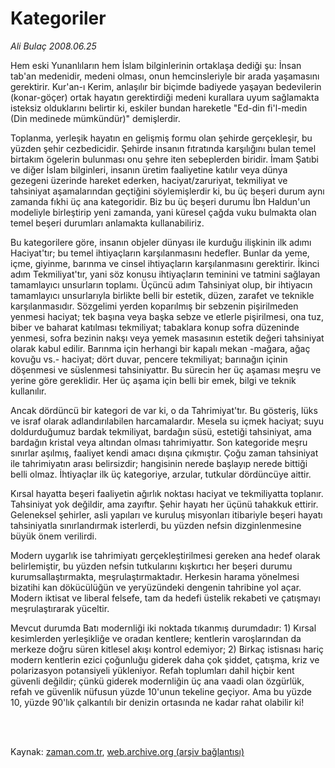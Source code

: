 # Kategoriler

*Ali Bulaç 2008.06.25*

<td class="columnist-detail">
<p>Hem eski Yunanlıların hem İslam bilginlerinin ortaklaşa dediği şu: İnsan tab'an medenidir, medeni olması, onun hemcinsleriyle bir arada yaşamasını gerektirir. Kur'an-ı Kerim, anlaşılır bir biçimde badiyede yaşayan bedevilerin (konar-göçer) ortak hayatın gerektirdiği medeni kurallara uyum sağlamakta isteksiz olduklarını belirtir ki, eskiler bundan hareketle "Ed-din fi'l-medin (Din medinede mümkündür)" demişlerdir.</p>
<p>
<div id="haberMetinDiv">
<p> Toplanma, yerleşik hayatın en gelişmiş formu olan şehirde gerçekleşir, bu yüzden şehir cezbedicidir. Şehirde insanın fıtratında karşılığını bulan temel birtakım ögelerin bulunması onu şehre iten sebeplerden biridir. İmam Şatıbi ve diğer İslam bilginleri, insanın üretim faaliyetine katılır veya dünya gezegeni üzerinde hareket ederken, haciyat/zaruriyat, tekmiliyat ve tahsiniyat aşamalarından geçtiğini söylemişlerdir ki, bu üç beşeri durum aynı zamanda fıkhi üç ana kategoridir. Biz bu üç beşeri durumu İbn Haldun'un modeliyle birleştirip yeni zamanda, yani küresel çağda vuku bulmakta olan temel beşeri durumları anlamakta kullanabiliriz.
<p> Bu kategorilere göre, insanın objeler dünyası ile kurduğu ilişkinin ilk adımı Haciyat'tır; bu temel ihtiyaçların karşılanmasını hedefler. Bunlar da yeme, içme, giyinme, barınma ve cinsel ihtiyaçların karşılanmasını gerektirir. İkinci adım Tekmiliyat'tır, yani söz konusu ihtiyaçların teminini ve tatmini sağlayan tamamlayıcı unsurların toplamı. Üçüncü adım Tahsiniyat olup, bir ihtiyacın tamamlayıcı unsurlarıyla birlikte belli bir estetik, düzen, zarafet ve teknikle karşılanmasıdır. Sözgelimi yerden koparılmış bir sebzenin pişirilmeden yenmesi haciyat; tek başına veya başka sebze ve etlerle pişirilmesi, ona tuz, biber ve baharat katılması tekmiliyat; tabaklara konup sofra düzeninde yenmesi, sofra bezinin nakşı veya yemek masasının estetik değeri tahsiniyat olarak kabul edilir. Barınma için herhangi bir kapalı mekan -mağara, ağaç kovuğu vs.- haciyat; dört duvar, pencere tekmiliyat; barınağın içinin döşenmesi ve süslenmesi tahsiniyattır. Bu sürecin her üç aşaması meşru ve yerine göre gereklidir. Her üç aşama için belli bir emek, bilgi ve teknik kullanılır.
<p> Ancak dördüncü bir kategori de var ki, o da Tahrimiyat'tır. Bu gösteriş, lüks ve israf olarak adlandırılabilen harcamalardır. Mesela su içmek haciyat; suyu doldurduğumuz bardak tekmiliyat, bardağın süsü, estetiği tahsiniyat, ama bardağın kristal veya altından olması tahrimiyattır. Son kategoride meşru sınırlar aşılmış, faaliyet kendi amacı dışına çıkmıştır. Çoğu zaman tahsiniyat ile tahrimiyatın arası belirsizdir; hangisinin nerede başlayıp nerede bittiği belli olmaz. İhtiyaçlar ilk üç kategoriye, arzular, tutkular dördüncüye aittir.
<p> Kırsal hayatta beşeri faaliyetin ağırlık noktası haciyat ve tekmiliyatta toplanır. Tahsiniyat yok değildir, ama zayıftır. Şehir hayatı her üçünü tahakkuk ettirir. Geleneksel şehirler, asli yapıları ve kuruluş misyonları itibariyle beşeri hayatı tahsiniyatla sınırlandırmak isterlerdi, bu yüzden nefsin dizginlenmesine büyük önem verilirdi.
<p> Modern uygarlık ise tahrimiyatı gerçekleştirilmesi gereken ana hedef olarak belirlemiştir, bu yüzden nefsin tutkularını kışkırtıcı her beşeri durumu kurumsallaştırmakta, meşrulaştırmaktadır. Herkesin harama yönelmesi bizatihi kan dökücülüğün ve yeryüzündeki dengenin tahribine yol açar. Modern iktisat ve liberal felsefe, tam da hedefi üstelik rekabeti ve çatışmayı meşrulaştırarak yüceltir.
<p> Mevcut durumda Batı modernliği iki noktada tıkanmış durumdadır: 1) Kırsal kesimlerden yerleşikliğe ve oradan kentlere; kentlerin varoşlarından da merkeze doğru süren kitlesel akışı kontrol edemiyor; 2) Birkaç istisnası hariç modern kentlerin ezici çoğunluğu giderek daha çok şiddet, çatışma, kriz ve polarizasyon potansiyeli yükleniyor. Refah toplumları dahil hiçbir kent güvenli değildir; çünkü giderek modernliğin üç ana vaadi olan özgürlük, refah ve güvenlik nüfusun yüzde 10'unun tekeline geçiyor. Ama bu yüzde 10, yüzde 90'lık çalkantılı bir denizin ortasında ne kadar rahat olabilir ki!</p></p></p></p></p></p></div>
</p>


<p><br>
		 </br></p></td>

Kaynak: [zaman.com.tr](http://zaman.com.tr/yazar.do?yazino=706304), [web.archive.org (arşiv bağlantısı)](http://web.archive.org/web/20120315014237/http://www.zaman.com.tr/yazar.do?yazino=706304)
